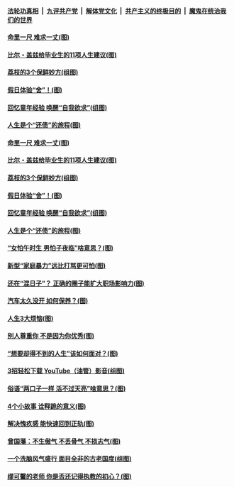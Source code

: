 ####  [法轮功真相](../../../../basic/blob/master/README.md?t=06212331) &nbsp;|&nbsp; [九评共产党](../../../../9ping.md/blob/master/README.md?t=06212331) &nbsp;|&nbsp; [解体党文化](../../../../jtdwh.md/blob/master/README.md?t=06212331)  &nbsp;|&nbsp; [共产主义的终极目的](../../../../gczydzjmd.md/blob/master/README.md?t=06212331) &nbsp;|&nbsp; [魔鬼在统治我们的世界](../../../../mgztzwmdsj.md/blob/master/README.md?t=06212331) 

#### [命里一尺 难求一丈(图)](../pages/p8/936782.md?t=06212331) 

#### [比尔・盖兹给毕业生的11项人生建议(图)](../pages/p8/936231.md?t=06212331) 

#### [荔枝的3个保鲜妙方(组图)](../pages/p8/936950.md?t=06212331) 

#### [假日体验“舍”！(图)](../pages/p8/937183.md?t=06212331) 

#### [回忆童年经验 唤醒“自我欲求”(组图)](../pages/p8/937082.md?t=06212331) 

#### [人生是个“还债”的旅程(图)](../pages/p8/936768.md?t=06212331) 

#### [命里一尺 难求一丈(图)](../pages/p8/936782.md?t=06212331) 

#### [比尔・盖兹给毕业生的11项人生建议(图)](../pages/p8/936231.md?t=06212331) 

#### [荔枝的3个保鲜妙方(组图)](../pages/p8/936950.md?t=06212331) 

#### [假日体验“舍”！(图)](../pages/p8/937183.md?t=06212331) 

#### [回忆童年经验 唤醒“自我欲求”(组图)](../pages/p8/937082.md?t=06212331) 

#### [人生是个“还债”的旅程(图)](../pages/p8/936768.md?t=06212331) 

#### [“女怕午时生 男怕子夜临”啥意思？(图)](../pages/p8/937081.md?t=06212331) 

#### [新型“家庭暴力”远比打骂更可怕(图)](../pages/p8/936230.md?t=06212331) 

#### [还在“混日子”？ 正确的圈子能扩大职场影响力(图)](../pages/p8/937049.md?t=06212331) 

#### [汽车太久没开 如何保养？(图)](../pages/p8/937035.md?t=06212331) 

#### [人生3大烦恼(图)](../pages/p8/936959.md?t=06212331) 

#### [别人尊重你 不是因为你优秀(图)](../pages/p8/936253.md?t=06212331) 

#### [“想要却得不到的人生”该如何面对？(图)](../pages/p8/936933.md?t=06212331) 

#### [3招轻松下载 YouTube（油管）影音(组图)](../pages/p8/936922.md?t=06212331) 

#### [俗语“两口子一样 活不过天亮”啥意思？(图)](../pages/p8/936917.md?t=06212331) 

#### [4个小故事 诠释跪的意义(图)](../pages/p8/936353.md?t=06212331) 

#### [解决愧疚感 能快速回到正轨(图)](../pages/p8/936834.md?t=06212331) 

#### [曾国藩：不生傲气 不丢骨气 不损志气(图)](../pages/p8/936248.md?t=06212331) 

#### [一个洗脑风气盛行 面目全非的古老国度(组图)](../pages/p8/936759.md?t=06212331) 

#### [缪可馨的老师 你是否还记得执教的初心？(图)](../pages/p8/936737.md?t=06212331) 


